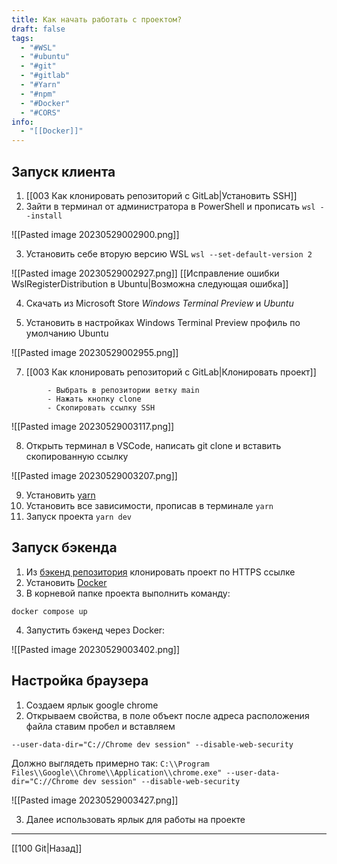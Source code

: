 ```yaml
---
title: Как начать работать с проектом?
draft: false
tags:
  - "#WSL"
  - "#ubuntu"
  - "#git"
  - "#gitlab"
  - "#Yarn"
  - "#npm"
  - "#Docker"
  - "#CORS"
info:
  - "[[Docker]]"
---
```

## Запуск клиента

1. [[003 Как клонировать репозиторий с GitLab|Установить SSH]]
2. Зайти в терминал от администратора в PowerShell и прописать `wsl --install`

![[Pasted image 20230529002900.png]]

3. Установить себе вторую версию WSL `wsl --set-default-version 2`

![[Pasted image 20230529002927.png]]
[[Исправление ошибки WslRegisterDistribution в Ubuntu|Возможна следующая ошибка]]

4. Скачать из Microsoft Store _Windows Terminal Preview_ и _Ubuntu_

5. Установить в настройках Windows Terminal Preview профиль по умолчанию Ubuntu

![[Pasted image 20230529002955.png]]

7.  [[003 Как клонировать репозиторий с GitLab|Клонировать проект]]

```
        - Выбрать в репозитории ветку main
        - Нажать кнопку clone
        - Скопировать ссылку SSH
```

![[Pasted image 20230529003117.png]]

8. Открыть терминал в VSCode, написать git clone и вставить скопированную ссылку

![[Pasted image 20230529003207.png]]

9. Установить [yarn](https://yarnpkg.com/) 
10. Установить все зависимости, прописав в терминале `yarn`
11. Запуск проекта `yarn dev`

## Запуск бэкенда

1. Из [бэкенд репозитория](https://gitlab.com/de.pronin/p_dp_airline_1) клонировать проект по HTTPS ссылке
2. Установить [Docker](https://www.docker.com/)
3. В корневой папке проекта выполнить команду:

`docker compose up`

4. Запустить бэкенд через Docker:

![[Pasted image 20230529003402.png]]

## Настройка браузера

1. Создаем ярлык google chrome
2. Открываем свойства, в поле объект после адреса расположения файла ставим пробел и вставляем

`--user-data-dir="C://Chrome dev session" --disable-web-security`

Должно выглядеть примерно так: `C:\\Program Files\\Google\\Chrome\\Application\\chrome.exe" --user-data-dir="C://Chrome dev session" --disable-web-security`

![[Pasted image 20230529003427.png]]

3. Далее использовать ярлык для работы на проекте

____

[[100 Git|Назад]]
